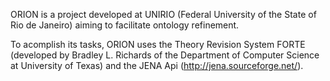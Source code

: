 ORION is a project developed at UNIRIO (Federal University of the State of Rio de Janeiro) aiming to facilitate ontology refinement.

To acomplish its tasks, ORION uses the Theory Revision System FORTE (developed by Bradley L. Richards of the Department of Computer Science at University of Texas) and the JENA Api (http://jena.sourceforge.net/).